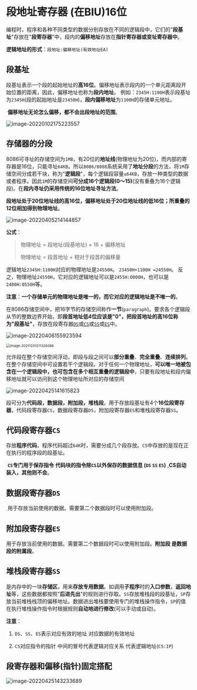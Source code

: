 # 段地址寄存器 (在BIU)16位

   编程时，程序和各种不同类型的数据分别存放在不同的逻辑段中，它们的"**段基址**"存放在"**段寄存器**"中，段内的**偏移地址**存放在**指针寄存器或变址寄存器中**。   

**逻辑地址的形式**：`段地址:偏移地址(有效地址EA)`

## 段基址

​	段基址表示一个段的起始地址的**高16位**。偏移地址表示段内的一个单元距离段开始位置的距离，因此，偏移地址也称为**段内地址**。 例如：`2345H:1100H`表示段基址为`2345H`(段的起始地址是`23450H`)，**段内偏移地址**为`1100H`的存储单元地址。

​	**偏移地址无论怎么偏移，都不会出段地址的范围**。

![image-20220102175223557](https://cdn.jsdelivr.net/gh/letengzz/Two-C/img/PM/Second/image-20220102175223557.png)


## 存储器的分段

​    8086可寻址的存储空间为`1MB`，有20位的**地址线**(物理地址为20位)，而内部的寄存器是16位，只能寻址`64KB`。所以`8086/8088`系统采用了**地址分段**的方法，将`1M`存储空间分成若干块，称为"**逻辑段**"，每个逻辑段容量`≤64KB`，存放一种类型的数据或者程序。因此`1M`的存储空间**可分成16个逻辑段(0～15)**(没有重叠为16个逻辑段)。在**段内寻址仍采用传统的16位地址寻址方法**。

​	**段地址处于20位地址线的高16位，偏移地址处于20位地址线的低16位；所重叠的12位相加得到物理地址**。

![image-20220405214144857](https://cdn.jsdelivr.net/gh/letengzz/Two-C@main/img/PM/Second/%E7%89%A9%E7%90%86%E5%9C%B0%E5%9D%80.png)

**公式**：

> 物理地址 = 段地址(段基地址) × 16 + 偏移地址
>
> 物理地址 = 段首地址 + 相对于段首的偏移量

逻辑地址`2345H:1100H`对应的物理地址是`24550H`。
       `23450H+1100H =24550H`。
    反之，物理地址`24550H`，它对应的逻辑地址可以是`2455H:0000H`，也可以是`2400H:0550H`等。

**注意**：**一个存储单元的物理地址是唯一的，而它对应的逻辑地址是不唯一的**。

​	在8086存储空间中，把16字节的存储空间称作**一节**(`paragraph`)。要求各个逻辑段从节的整数边界开始，即**段首地址低4位应该是"0"，把段首地址的高16位称为"段基址"**，存放在段寄存器[`DS`]()或[`CS`]()或[`SS`]()或[`ES`]()中。

![image-20220406155923594](https://cdn.jsdelivr.net/gh/letengzz/Two-C@main/img/PM/Second/%E5%AD%98%E5%82%A8%E5%99%A81.png)

<img src="https://cdn.jsdelivr.net/gh/letengzz/Two-C/img/PM/Second/image-20211231211326086.png" alt="image-20211231211326086" style="zoom:67%;" />

​     允许段在整个存储空间浮动，即段与段之间可以**部分重叠**、**完全重叠**、**连续排列**。在整个存储空间中可设置若干个逻辑段。
​     对于任何一个物理地址，**可以唯一地被包含在一个逻辑段中，也可包含在多个相互重叠的逻辑段中**，只要有段地址和段内偏移地址就可以访问到这个物理地址所对应的存储空间

![image-20220425141615823](https://cdn.jsdelivr.net/gh/letengzz/Two-C@main/img/PM/Second/%E6%AE%B5.png)

​	段可分为**代码段，数据段，附加段，堆栈段**。用于存放段基址有4个**16位段寄存器**，代码段寄存器`CS`，数据段寄存器`DS`，附加段寄存器`ES`和堆栈段寄存器`SS`。


## 代码段寄存器`CS`

​	存放**程序代码**，程序代码超过`64K`时，需要分成几个段存放。`CS`中存放的是现在正在执行的程序段的段基址。

​	**`CS`专门用于保存指令** **代码块的指令除`CS`以外保存的数据信息 (`DS` `SS` `ES`)** ,**CS自动装入，其他则不会**。

## 数据段寄存器`DS`

​	用于存放当前使用的数据。需要第二个数据段时可以使用附加段。

## 附加段寄存器`ES`

​	用于存放当前使用的数据。需要第二个数据段时可以使用附加段。**附加段 是数据段的附属段**。

## 堆栈段寄存器`SS`

​	是内存中的一块**存储区**，用来**存放专用数据**。如调用**子程序**时的**入口参数**，**返回地址**等，这些数据都按照"**后进先出**"的规则进行存取。`SS`存放堆栈段的段基址，`SP`存放当前堆栈栈顶的偏移地址。数据进出堆栈要使用专门的堆栈操作指令，`SP`的值在执行堆栈操作指令时根据规则**自动地进行修改**(可以手动或自动)。

**注意**：

1. `DS`、`SS`、`ES`表示对应有效的地址 对应数据的有效地址

2. `CS`对应指令的指针 中间的冒号代表逻辑对应关系 代表逻辑地址(`CS:IP`)

## 段寄存器和偏移(指针)固定搭配

![image-20220425143233689](https://cdn.jsdelivr.net/gh/letengzz/Two-C@main/img/PM/Second/%E6%AE%B5%E5%9B%BA%E5%AE%9A%E6%90%AD%E9%85%8D.png)

